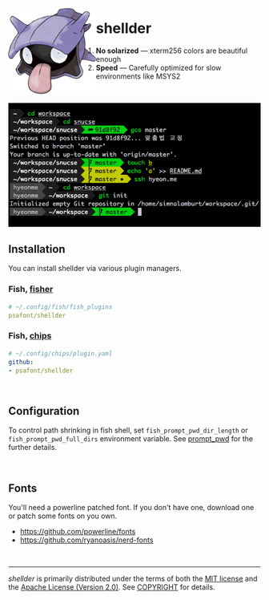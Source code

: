 <img align=left width=175px height=175px
src="https://raw.githubusercontent.com/simnalamburt/i/master/shellder/shellder.png">

shellder
========
1. **No solarized** ― xterm256 colors are beautiful enough
2. **Speed** ― Carefully optimized for slow environments like MSYS2

&nbsp;

![screenshot image of shellder](https://raw.githubusercontent.com/simnalamburt/i/master/shellder/screenshot.png)

Installation
------------
You can install shellder via various plugin managers.

### Fish, [fisher]
```yaml
# ~/.config/fish/fish_plugins
psafont/shellder
```

### Fish, [chips]
```yaml
# ~/.config/chips/plugin.yaml
github:
- psafont/shellder
```

&nbsp;

Configuration
-------

To control path shrinking in fish shell, set `fish_prompt_pwd_dir_length` or `fish_prompt_pwd_full_dirs` environment variable. See [prompt_pwd](https://fishshell.com/docs/current/cmds/prompt_pwd.html) for the further details.

&nbsp;

## Fonts
You'll need a powerline patched font. If you don't have one, download one or
patch some fonts on you own.

- https://github.com/powerline/fonts
- https://github.com/ryanoasis/nerd-fonts

&nbsp;

--------
*shellder* is primarily distributed under the terms of both the [MIT license]
and the [Apache License (Version 2.0)]. See [COPYRIGHT] for details.

[fisher]: https://github.com/oh-my-fish/oh-my-fish
[chips]: https://github.com/xtendo-org/chips
[MIT license]: LICENSE-MIT
[Apache License (Version 2.0)]: LICENSE-APACHE
[COPYRIGHT]: COPYRIGHT
